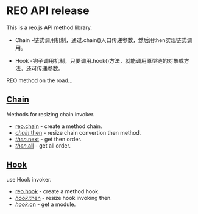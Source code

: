 # REO API release

This is a reo.js API method library.

- Chain -链式调用机制，通过.chain()入口传递参数，然后用then实现链式调用。

- Hook -钩子调用机制，只要调用.hook()方法，就能调用原型链的对象或方法，还可传递参数。

REO method on the road...


## [Chain](https://github.com/koringz/reo.js/tree/master/components/reo.chain/README.md)
Methods for resizing chain invoker.
- [reo.chain](https://github.com/koringz/reo.js/tree/master/components/reo.chain/README.md#chain) - create a method chain.
- [*chain*.then](https://github.com/koringz/reo.js/tree/master/components/reo.chain/README.md#chain_then) - resize chain convertion then method.
- [*then*.next](https://github.com/koringz/reo.js/tree/master/components/reo.chain/README.md#then_next) - get then order.
- [*then*.all](https://github.com/koringz/reo.js/tree/master/components/reo.chain/README.md#then_all) - get all order.

## [Hook](https://github.com/koringz/reo.js/tree/master/components/reo.hook/README.md)
use Hook invoker.
- [reo.hook](https://github.com/koringz/reo.js/tree/master/components/reo.hook/README.md#hook)  - create a method hook.
- [*hook*.then](https://github.com/koringz/reo.js/tree/master/components/reo.hook/README.md#hook_then)  - resize hook invoking then.
- [*hook*.on](https://github.com/koringz/reo.js/tree/master/components/reo.hook/README.md#hook_on)  - get a module.


